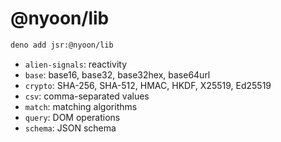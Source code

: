 # @nyoon/lib

```sh
deno add jsr:@nyoon/lib
```

- `alien-signals`: reactivity
- `base`: base16, base32, base32hex, base64url
- `crypto`: SHA-256, SHA-512, HMAC, HKDF, X25519, Ed25519
- `csv`: comma-separated values
- `match`: matching algorithms
- `query`: DOM operations
- `schema`: JSON schema
